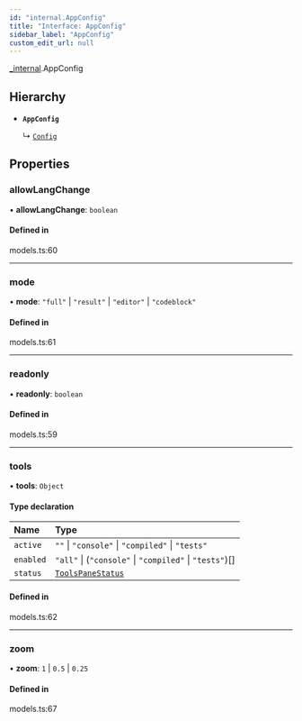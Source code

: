```yaml
---
id: "internal.AppConfig"
title: "Interface: AppConfig"
sidebar_label: "AppConfig"
custom_edit_url: null
---
```


[_internal](../modules/internal.md).AppConfig

## Hierarchy

- **`AppConfig`**

  ↳ [`Config`](Config.md)

## Properties

### allowLangChange

• **allowLangChange**: `boolean`

#### Defined in

models.ts:60

___

### mode

• **mode**: ``"full"`` \| ``"result"`` \| ``"editor"`` \| ``"codeblock"``

#### Defined in

models.ts:61

___

### readonly

• **readonly**: `boolean`

#### Defined in

models.ts:59

___

### tools

• **tools**: `Object`

#### Type declaration

| Name | Type |
| :------ | :------ |
| `active` | ``""`` \| ``"console"`` \| ``"compiled"`` \| ``"tests"`` |
| `enabled` | ``"all"`` \| (``"console"`` \| ``"compiled"`` \| ``"tests"``)[] |
| `status` | [`ToolsPaneStatus`](../modules/internal.md#toolspanestatus) |

#### Defined in

models.ts:62

___

### zoom

• **zoom**: ``1`` \| ``0.5`` \| ``0.25``

#### Defined in

models.ts:67
